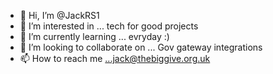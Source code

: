 - 👋 Hi, I’m @JackRS1
- 👀 I’m interested in ... tech for good projects 
- 🌱 I’m currently learning ... evryday :)
- 💞️ I’m looking to collaborate on ... Gov gateway integrations 
- 📫 How to reach me ...jack@thebiggive.org.uk

<!---
JackRS1/JackRS1 is a ✨ special ✨ repository because its `README.md` (this file) appears on your GitHub profile.
You can click the Preview link to take a look at your changes.
--->

